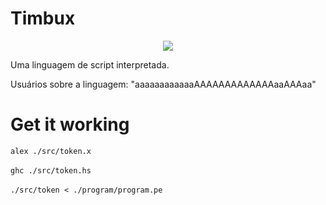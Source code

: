 # Timbux

<p align="center">
  <img src="https://github.com/itepifanio/timbu/blob/master/docs/img/timbu.png">
</p>

Uma linguagem de script interpretada.

Usuários sobre a linguagem: "aaaaaaaaaaaaAAAAAAAAAAAAAaaAAAaa"

# Get it working

`alex ./src/token.x`<br><br>
`ghc ./src/token.hs`<br><br>
`./src/token < ./program/program.pe`<br><br>

